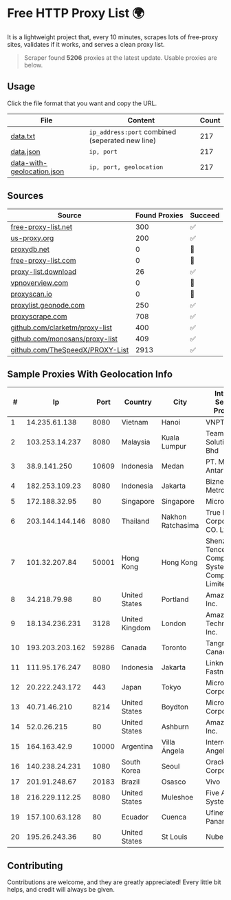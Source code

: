 
# Free HTTP Proxy List 🌍

It is a lightweight project that, every 10 minutes, scrapes lots of free-proxy sites, validates if it works, and serves a clean proxy list.


> Scraper found **5206** proxies at the latest update. Usable proxies are below.

## Usage

Click the file format that you want and copy the URL.


|File|Content|Count|
|----|-------|-----|
|[data.txt](https://raw.githubusercontent.com/themiralay/Proxy-List-World/master/data.txt)|`ip_address:port` combined (seperated new line)|217|
|[data.json](https://raw.githubusercontent.com/themiralay/Proxy-List-World/master/data.json)|`ip, port`|217|
|[data-with-geolocation.json](https://raw.githubusercontent.com/themiralay/Proxy-List-World/master/data-with-geolocation.json)|`ip, port, geolocation`|217|

## Sources

|Source|Found Proxies|Succeed|
|------|-------------|-------|
|[free-proxy-list.net](https://free-proxy-list.net)|300|✅|
|[us-proxy.org](https://www.us-proxy.org)|200|✅|
|[proxydb.net](http://proxydb.net)|0|🚫|
|[free-proxy-list.com](https://free-proxy-list.com/?page=&port=&type%5B%5D=http&type%5B%5D=https&up_time=0&search=Search)|0|🚫|
|[proxy-list.download](https://www.proxy-list.download/HTTP)|26|✅|
|[vpnoverview.com](https://vpnoverview.com/privacy/anonymous-browsing/free-proxy-servers)|0|🚫|
|[proxyscan.io](https://www.proxyscan.io)|0|🚫|
|[proxylist.geonode.com](https://proxylist.geonode.com/api/proxy-list?limit=300&page=1&sort_by=lastChecked&sort_type=desc&protocols=http,https)|250|✅|
|[proxyscrape.com](https://api.proxyscrape.com/v2/?request=displayproxies&protocol=http&timeout=10000&country=all&ssl=all&anonymity=all)|708|✅|
|[github.com/clarketm/proxy-list](https://raw.githubusercontent.com/clarketm/proxy-list/master/proxy-list-raw.txt)|400|✅|
|[github.com/monosans/proxy-list](https://raw.githubusercontent.com/monosans/proxy-list/main/proxies/http.txt)|409|✅|
|[github.com/TheSpeedX/PROXY-List](https://raw.githubusercontent.com/TheSpeedX/PROXY-List/master/http.txt)|2913|✅|


## Sample Proxies With Geolocation Info

|#|Ip|Port|Country|City|Internet Service Provider|
|-|--|----|-------|----|-------------------------|
|1|14.235.61.138|8080|Vietnam|Hanoi|VNPT|
|2|103.253.14.237|8080|Malaysia|Kuala Lumpur|TeamCloud Solution Sdn Bhd|
|3|38.9.141.250|10609|Indonesia|Medan|PT. Media Antar Nusa|
|4|182.253.109.23|8080|Indonesia|Jakarta|Biznet Metronet|
|5|172.188.32.95|80|Singapore|Singapore|Microsoft|
|6|203.144.144.146|8080|Thailand|Nakhon Ratchasima|True Internet Corporation CO. Ltd.|
|7|101.32.207.84|50001|Hong Kong|Hong Kong|Shenzhen Tencent Computer Systems Company Limited|
|8|34.218.79.98|80|United States|Portland|Amazon.com, Inc.|
|9|18.134.236.231|3128|United Kingdom|London|Amazon Technologies Inc.|
|10|193.203.203.162|59286|Canada|Toronto|Tangram Canada Inc.|
|11|111.95.176.247|8080|Indonesia|Jakarta|Linknet-Fastnet ASN|
|12|20.222.243.172|443|Japan|Tokyo|Microsoft Corporation|
|13|40.71.46.210|8214|United States|Boydton|Microsoft Corporation|
|14|52.0.26.215|80|United States|Ashburn|Amazon.com, Inc.|
|15|164.163.42.9|10000|Argentina|Villa Ángela|Interret Villa Angela SRL|
|16|140.238.24.231|1080|South Korea|Seoul|Oracle Corporation|
|17|201.91.248.67|20183|Brazil|Osasco|Vivo|
|18|216.229.112.25|8080|United States|Muleshoe|Five Area Systems, LLC|
|19|157.100.63.128|80|Ecuador|Cuenca|Ufinet Panama S.A.|
|20|195.26.243.36|80|United States|St Louis|Nubes, LLC|



## Contributing

Contributions are welcome, and they are greatly appreciated! Every
little bit helps, and credit will always be given.

